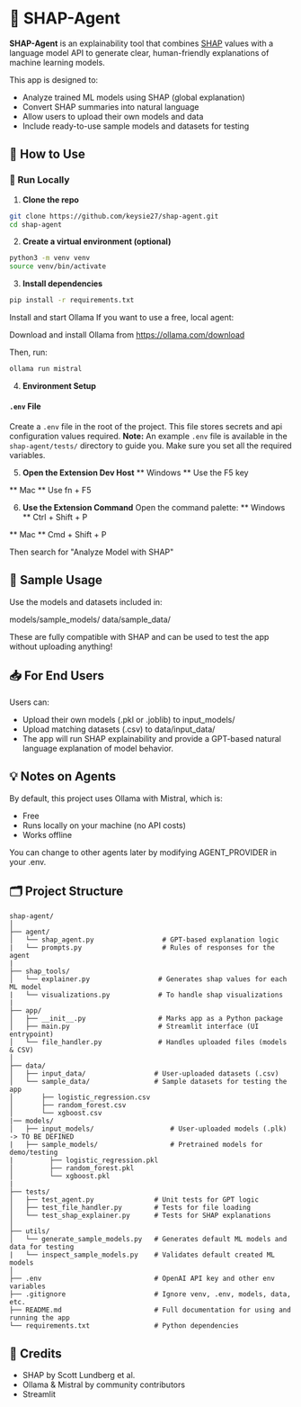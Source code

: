 # 🤖 SHAP-Agent

**SHAP-Agent** is an explainability tool that combines [SHAP](https://github.com/slundberg/shap) values with a language model API to generate clear, human-friendly explanations of machine learning models.

This app is designed to:
- Analyze trained ML models using SHAP (global explanation)
- Convert SHAP summaries into natural language
- Allow users to upload their own models and data
- Include ready-to-use sample models and datasets for testing


## 🚀 How to Use

### 🔧 Run Locally

1. **Clone the repo**
```bash
git clone https://github.com/keysie27/shap-agent.git
cd shap-agent
```

2. **Create a virtual environment (optional)**
```bash
python3 -m venv venv
source venv/bin/activate
```

3. **Install dependencies**
```bash
pip install -r requirements.txt
```

Install and start Ollama If you want to use a free, local agent:

Download and install Ollama from https://ollama.com/download

Then, run: 
```bash
ollama run mistral
```

4. **Environment Setup**

#### `.env` File
Create a `.env` file in the root of the project. This file stores secrets and api configuration values required. 
**Note:** An example `.env` file is available in the `shap-agent/tests/` directory to guide you. Make sure you set all the required variables.

5. **Open the Extension Dev Host**
** Windows **
Use the F5 key

** Mac **
Use fn + F5

6. **Use the Extension Command**
Open the command palette:
 ** Windows **
Ctrl + Shift + P

** Mac ** 
Cmd + Shift + P

Then search for "Analyze Model with SHAP"

## 🧪 Sample Usage
Use the models and datasets included in:

models/sample_models/
data/sample_data/

These are fully compatible with SHAP and can be used to test the app without uploading anything!

## 📥 For End Users

Users can:

- Upload their own models (.pkl or .joblib) to input_models/
- Upload matching datasets (.csv) to data/input_data/
- The app will run SHAP explainability and provide a GPT-based natural language explanation of model behavior.

## 💡 Notes on Agents
By default, this project uses Ollama with Mistral, which is:

- Free
- Runs locally on your machine (no API costs)
- Works offline

You can change to other agents later by modifying AGENT_PROVIDER in your .env.

## 🗂️ Project Structure

```
shap-agent/
│
├── agent/
│   └── shap_agent.py                 # GPT-based explanation logic
|   └── prompts.py                    # Rules of responses for the agent
|
├── shap_tools/
│   └── explainer.py                 # Generates shap values for each ML model
|   └── visualizations.py            # To handle shap visualizations
|
├── app/
│   ├── __init__.py                  # Marks app as a Python package
│   ├── main.py                      # Streamlit interface (UI entrypoint)
│   └── file_handler.py              # Handles uploaded files (models & CSV)
│
├── data/
│   ├── input_data/                 # User-uploaded datasets (.csv)
│   └── sample_data/                # Sample datasets for testing the app
│       ├── logistic_regression.csv
│       ├── random_forest.csv
│       └── xgboost.csv
|── models/
│   ├── input_models/                   # User-uploaded models (.plk) -> TO BE DEFINED
|   ├── sample_models/                  # Pretrained models for demo/testing
|         ├── logistic_regression.pkl
│         ├── random_forest.pkl
│         └── xgboost.pkl
|
├── tests/
│   ├── test_agent.py               # Unit tests for GPT logic
│   ├── test_file_handler.py        # Tests for file loading
│   └── test_shap_explainer.py      # Tests for SHAP explanations
│
├── utils/
│   └── generate_sample_models.py   # Generates default ML models and data for testing
|   └── inspect_sample_models.py    # Validates default created ML models
│
├── .env                            # OpenAI API key and other env variables
├── .gitignore                      # Ignore venv, .env, models, data, etc.
├── README.md                       # Full documentation for using and running the app
└── requirements.txt                # Python dependencies
```

## 🙌 Credits
- SHAP by Scott Lundberg et al.
- Ollama & Mistral by community contributors
- Streamlit
